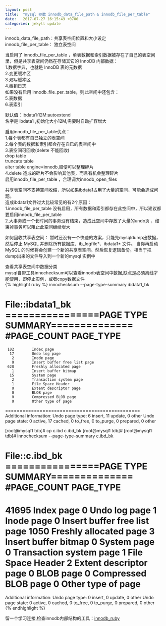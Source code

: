 ```yaml
---
layout: post
title:  "mysql 参数 innodb_data_file_path & innodb_file_per_table"
date:   2017-07-27 16:15:49 +0700
categories: jekyll update
---
```

innodb_data_file_path：共享表空间位置和大小设定  
innodb_file_per_table： 独立表空间 


当启用了 innodb_file_per_table ，单表数据和索引数据被存在了自己的表空间里，但是共享表空间仍然在存储其它的 InnoDB 内部数据：  
1.数据字典，也就是 InnoDB 表的元数据  
2.变更缓冲区  
3.双写缓冲区  
4.撤销日志  
如果没有启用 innodb_file_per_table，则此空间中还包含：  
5.表数据  
6.表索引  

默认值：ibdata1:12M:autoextend  
名字是 ibdata1 ,初始化大小12M,需要时自动扩容增大  

启用innodb_file_per_table优点：  
1.每个表都有自已独立的表空间  
2.每个表的数据和索引都会存在自已的表空间中   
3.表空间可回收(delete 不能回收)   
  drop table  
  truncate table  
  alter table engine=innodb,顺便可以整理碎片  
4.delete 造成的碎片不会影响其他表，而且有机会整理碎片  
启用innodb_file_per_table ，合理调大innodb_open_files    

共享表空间不支持空间收缩，所以如果ibdata1占用了大量的空间，可能会造成问题。  
造成ibdata1文件过大比较常见的有2个原因：  
1.innodb_file_per_table 没有启用，所有数据和索引都存在此空间中，所以建议都要启用innodb_file_per_table  
2.大事务或一个长时间的事务没有结束，造成此空间中存放了大量的undo页 ，结束掉事务可以阻止此空间继续增大   

如何回收共享表空间：
暂时还没有一个快速的方案，只能先mysqldump出数据，然后停止 MySQL 并删除所有数据库、ib_logfile*、ibdata1* 文件。
当你再启动 MySQL 的时候将会创建一个新的共享表空间。然后恢复逻辑备份。相当于把dump出来的文件导入到一个新的mysql
实例中  

查看共享表空间中数据分类  
mysql自带工具innochecksum可以查看innodb表空间中数据,缺点是必须离线才能使用，即停止实例，或者copy数据文件  
{% highlight ruby %}
innochecksum  --page-type-summary  ibdata1_bk 

File::ibdata1_bk
================PAGE TYPE SUMMARY==============
#PAGE_COUNT     PAGE_TYPE
===============================================
     102        Index page
      17        Undo log page
       2        Inode page
       0        Insert buffer free list page
     628        Freshly allocated page
       1        Insert buffer bitmap
      15        System page
       2        Transaction system page
       1        File Space Header
       0        Extent descriptor page
       0        BLOB page
       0        Compressed BLOB page
       0        Other type of page
===============================================
Additional information:
Undo page type: 6 insert, 11 update, 0 other
Undo page state: 0 active, 17 cached, 0 to_free, 0 to_purge, 0 prepared, 0 other

[root@mysql1 tdb]# cp c.ibd c.ibd_bk
[root@mysql1 tdb]# 
[root@mysql1 tdb]# innochecksum  --page-type-summary  c.ibd_bk  

File::c.ibd_bk
================PAGE TYPE SUMMARY==============
#PAGE_COUNT     PAGE_TYPE
===============================================
   41695        Index page
       0        Undo log page
       1        Inode page
       0        Insert buffer free list page
    1050        Freshly allocated page
       3        Insert buffer bitmap
       0        System page
       0        Transaction system page
       1        File Space Header
       2        Extent descriptor page
       0        BLOB page
       0        Compressed BLOB page
       0        Other type of page
===============================================
Additional information:
Undo page type: 0 insert, 0 update, 0 other
Undo page state: 0 active, 0 cached, 0 to_free, 0 to_purge, 0 prepared, 0 other
{% endhighlight %}

留一个学习连接,检查innodb内部结构的工具：[innodb_ruby][1]  

[1]: https://github.com/jeremycole/innodb_ruby

